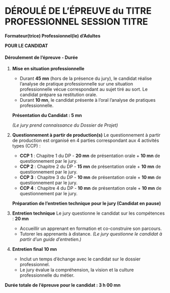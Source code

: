 # DÉROULÉ DE L’ÉPREUVE du TITRE PROFESSIONNEL SESSION TITRE

**Formateur(trice) Professionnel(le) d’Adultes**

**POUR LE CANDIDAT**

#### Déroulement de l’épreuve - Durée

1.  **Mise en situation professionnelle**
    
    -   Durant **45 mn** (hors de la présence du jury), le candidat réalise l’analyse de pratique professionnelle sur une situation professionnelle vécue correspondant au sujet tiré au sort. Le candidat prépare sa restitution orale.
    -   Durant **10 mn**, le candidat présente à l’oral l’analyse de pratiques professionnelle.
    
    **Présentation du Candidat : 5 mn**
    
    _(Le jury prend connaissance du Dossier de Projet)_
    
2.  **Questionnement à partir de production(s)** Le questionnement à partir de production est organisé en 4 parties correspondant aux 4 activités types (CCP) :
    
    -   **CCP 1** : Chapitre 1 du DP - **20 mn** de présentation orale + **10 mn** de questionnement par le jury.
    -   **CCP 2** : Chapitre 2 du DP - **15 mn** de présentation orale + **10 mn** de questionnement par le jury.
    -   **CCP 3** : Chapitre 3 du DP - **10 mn** de présentation orale + **10 mn** de questionnement par le jury.
    -   **CCP 4** : Chapitre 4 du DP - **10 mn** de présentation orale + **10 mn** de questionnement par le jury.
    
    **Préparation de l’entretien technique pour le jury (Candidat en pause)**
    
3.  **Entretien technique** Le jury questionne le candidat sur les compétences : **20 mn**
    
    -   Accueillir un apprenant en formation et co-construire son parcours.
    -   Tutorer les apprenants à distance. _(Le jury questionne le candidat à partir d’un guide d’entretien.)_
4.  **Entretien final**
    **10 mn**
    -   Inclut un temps d’échange avec le candidat sur le dossier professionnel.
    -   Le jury évalue la compréhension, la vision et la culture professionnelle du métier.

**Durée totale de l’épreuve pour le candidat : 3 h 00 mn**
<!--stackedit_data:
eyJoaXN0b3J5IjpbNTM1MTU4MzM0XX0=
-->